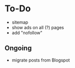 # To-Do

- sitemap
- show ads on all (?) pages
- add "nofollow"

## Ongoing

- migrate posts from Blogspot


